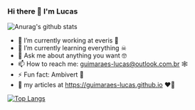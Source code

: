 ### Hi there 👋 I'm Lucas

![Anurag's github stats](https://github-readme-stats.vercel.app/api?username=guimaraes-lucas&show_icons=true&theme=cobalt)

- 🔭 I’m currently working at everis 🤖
- 🌱 I’m currently learning everything ☠
- 💬 Ask me about anything you want 🤓
- 📫 How to reach me: guimaraes-lucas@outlook.com.br 🕸
- ⚡ Fun fact: Ambivert 👀
- 📝 my articles at https://guimaraes-lucas.github.io ♥️🧠

[![Top Langs](https://github-readme-stats.vercel.app/api/top-langs/?username=guimaraes-lucas&layout=compact)](https://github.com/anuraghazra/github-readme-stats)
